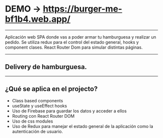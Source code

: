 # DEMO -> https://burger-me-bf1b4.web.app/
***
Aplicación web SPA donde vas a poder armar tu hamburguesa y realizar un pedido. Se utiliza redux para el control del estado general, hooks y component clases. React Router Dom para simular distintas páginas.
***
## Delivery de hamburguesa.
***
## ¿Qué se aplica en el projecto?
* Class based components
* useState y useEffect hooks
* Uso de Firebase para guardar los datos y acceder a ellos
* Routing con React Router DOM
* Uso de css modules
* Uso de Redux para manejar el estado general de la aplicación como la autenticación de usuario.
